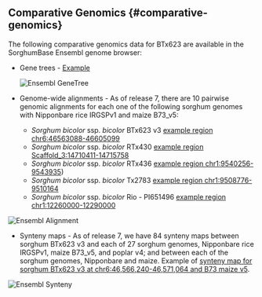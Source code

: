 ## Comparative Genomics {#comparative-genomics}
The following comparative genomics data for BTx623 are available in the SorghumBase Ensembl genome browser:

- Gene trees - [Example](http://ensembl.sorghumbase.org/Sorghum_bicolor/Gene/Compara_Tree?g=SORBI_3006G095600;r=6:46566240-46571064;collapse=2831659,2829950,2830021)

  ![Ensembl GeneTree](images/image8.png)

- Genome-wide alignments - As of release 7, there are 10 pairwise genomic alignments for each one of the following sorghum genomes with Nipponbare rice IRGSPv1 and maize B73_v5:

  - _Sorghum bicolor_ ssp. _bicolor_ BTx623 v3 [example region chr6:46563088-46605099](https://ensembl.sorghumbase.org/Sorghum_bicolor/Location/Multi?align=23;db=core;g=SORBI_3006G095600;r=6:46563088-46605099;r1=4:22291232-22333243:1;r2=2:46826745-46868756:-1;s1=Oryza_sativa;s2=Zea_maysb73)
  - _Sorghum bicolor_ ssp. _bicolor_ RTx430 [example region Scaffold_3:14710411-14715758](https://ensembl.sorghumbase.org/Sorghum_tx430nano/Location/Multi?db=core;g=3381.casb003g071080.635;r=Scaffold_3:14710411-14715758;r1=10:122830353-122835700:-1;r2=4:22304482-22309829:-1;s1=Zea_maysb73;s2=Oryza_sativa)
  - _Sorghum bicolor_ ssp. _bicolor_ RTx436 [example region chr1:9540256-9543935](https://ensembl.sorghumbase.org/Sorghum_tx436pac/Location/Multi?db=core;g=SbiRTX436.01G119300;r=1:9540256-9543935;r1=1:272330012-272333691:-1;r2=3:28427474-28431153:-1;s1=Zea_maysb73;s2=Oryza_sativa))
  - _Sorghum bicolor_ ssp. _bicolor_ Tx2783 [example region chr1:9508776-9510164](https://ensembl.sorghumbase.org/Sorghum_tx2783pac/Location/Multi?db=core;g=SbiRTX2783.01G123600;r=1:9508776-9510164;r1=4:3399120-3400508:-1;r2=3:28429056-28430444:-1;s1=Zea_maysb73;s2=Oryza_sativa;t=SbiRTX2783.01G123600.1)
  - _Sorghum bicolor_ ssp. _bicolor_ Rio - PI651496 [example region chr1:12260000-12290000](https://ensembl.sorghumbase.org/Sorghum_rio/Location/Multi?db=core;r=1:12260000-12290000;r1=3:25886785-25916785:-1;r2=1:265188150-265218150:1;s1=Oryza_sativa;s2=Zea_maysb73)


![Ensembl Alignment](images/image4.png)

- Synteny maps - As of release 7, we have 84 synteny maps between sorghum BTx623 v3 and each of 27 sorghum genomes, Nipponbare rice IRGSPv1, maize B73_v5, and poplar v4; and between each of the sorghum genomes, Nipponbare and maize. Example of [synteny map for sorghum BTx623 v3 at chr6:46,566,240-46,571,064 and B73 maize v5](https://ensembl.sorghumbase.org/Sorghum_bicolor/Location/Synteny?db=core&g=SORBI_3006G095600&r=6%3A46566240-46571064&otherspecies=Zea_maysb73).


![Ensembl Synteny](images/image9.png)
